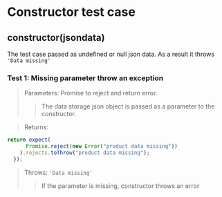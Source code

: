 # Constructor test case

## **constructor(jsondata)**

The test case passed as undefined or null json data. As a result it throws `'Data missing'`

### Test 1: Missing parameter throw an exception

> Parameters: Promise to reject and return error.
>
> > The data storage json object is passed as a parameter to the constructor.

> Returns:
>
> >

```js
return expect(
      Promise.reject(new Error("product data missing"))
    ).rejects.toThrow("product data missing");
  });
```

> Throws: `'Data missing'`
>
> > If the parameter is missing, constructor throws an error
